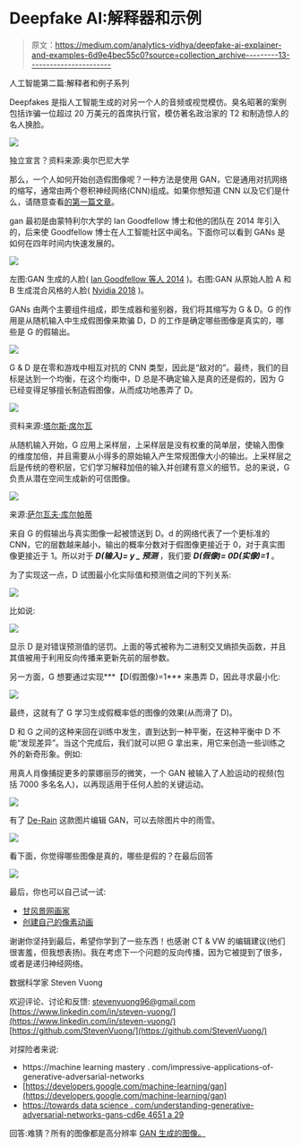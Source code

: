 # Deepfake AI:解释器和示例

> 原文：<https://medium.com/analytics-vidhya/deepfake-ai-explainer-and-examples-6d9e4bec55c0?source=collection_archive---------13----------------------->

人工智能第二篇:解释者和例子系列

Deepfakes 是指人工智能生成的对另一个人的音频或视觉模仿。臭名昭著的案例包括诈骗一位超过 20 万美元的首席执行官，模仿著名政治家的 T2 和制造惊人的名人换脸。

![](img/10d9ccf5d57e309b13c78c2584f61f04.png)

独立宣言？资料来源:奥尔巴尼大学

那么，一个人如何开始创造假图像呢？一种方法是使用 GAN，它是通用对抗网络的缩写，通常由两个卷积神经网络(CNN)组成。如果你想知道 CNN 以及它们是什么，请随意查看[的第一篇文章](/analytics-vidhya/computer-vision-ai-explainer-and-examples-1666b089263a)。

gan 最初是由蒙特利尔大学的 Ian Goodfellow 博士和他的团队在 2014 年引入的，后来使 Goodfellow 博士在人工智能社区中闻名。下面你可以看到 GANs 是如何在四年时间内快速发展的。

![](img/23fc0570c018d343c7ccc5623936c5a8.png)

左图:GAN 生成的人脸( [Ian Goodfellow 等人 2014](https://arxiv.org/pdf/1406.2661.pdf) )。右图:GAN 从原始人脸 A 和 B 生成混合风格的人脸( [Nvidia 2018](https://arxiv.org/abs/1812.04948) )。

GANs 由两个主要组件组成，即生成器和鉴别器，我们将其缩写为 G & D。G 的作用是从随机输入中生成假图像来欺骗 D，D 的工作是确定哪些图像是真实的，哪些是 G 的假输出。

![](img/22f6ee69ec466a228d3d5e301834baf6.png)

G & D 是在零和游戏中相互对抗的 CNN 类型，因此是“敌对的”。最终，我们的目标是达到一个均衡，在这个均衡中，D 总是不确定输入是真的还是假的，因为 G 已经变得足够擅长制造假图像，从而成功地愚弄了 D。

![](img/150cb86a4fe3fa218b8d745307d6c90f.png)

资料来源:[塔尔斯·席尔瓦](https://www.freecodecamp.org/news/an-intuitive-introduction-to-generative-adversarial-networks-gans-7a2264a81394/)

从随机输入开始，G 应用上采样层，上采样层是没有权重的简单层，使输入图像的维度加倍，并且需要从小得多的原始输入产生常规图像大小的输出。上采样层之后是传统的卷积层，它们学习解释加倍的输入并创建有意义的细节。总的来说，G 负责从潜在空间生成新的可信图像。

![](img/3a1c7478abb10dd095b3195188e81da2.png)

来源:[萨尔瓦夫·库尔帕蒂](/@sarvasvkulpati?source=post_page-----2620ee465c30----------------------)

来自 G 的假输出与真实图像一起被馈送到 D。d 的网络代表了一个更标准的 CNN，它的层数越来越小，输出的概率分数对于假图像更接近于 0，对于真实图像更接近于 1。所以对于 ***D(输入)= y _ 预测*** ，我们要 ***D(假像)= 0******D(实像)=1*** 。

为了实现这一点，D 试图最小化实际值和预测值之间的下列关系:

![](img/fda553080f0662ed11f6c2fc13bc4fd7.png)

比如说:

![](img/ad76448477b3d0966a818e2323ba2ec3.png)

显示 D 是对错误预测值的惩罚。上面的等式被称为二进制交叉熵损失函数，并且其值被用于利用反向传播来更新先前的层参数。

另一方面，G 想要通过实现***【D(假图像)=1*** 来愚弄 D，因此寻求最小化:

![](img/680ed030dd03ec3f3741410de6a04494.png)

最终，这就有了 G 学习生成假概率低的图像的效果(从而滑了 D)。

D 和 G 之间的这种来回在训练中发生，直到达到一种平衡，在这种平衡中 D 不能“发现差异”。当这个完成后，我们就可以把 G 拿出来，用它来创造一些训练之外的新奇形象。例如:

用真人肖像捕捉更多的蒙娜丽莎的微笑，一个 GAN 被输入了人脸运动的视频(包括 7000 多名名人)，以再现适用于任何人脸的关键运动。

![](img/b01cbdd2cf53fa8ad965f173fce2e9c0.png)

有了 [De-Rain](https://arxiv.org/abs/1701.05957) 这款图片编辑 GAN，可以去除图片中的雨雪。

![](img/1f513b4a7d1650a2b354e483b26c87a4.png)

看下面，你觉得哪些图像是真的，哪些是假的？在最后回答

![](img/bb5e09072d42e6584eb40dcca6149c63.png)

最后，你也可以自己试一试:

*   [甘风景网画家](http://gandissect.res.ibm.com/ganpaint.html?project=churchoutdoor&layer=layer4)
*   [创建自己的像素动画](https://pixel-me.tokyo/en/)

谢谢你坚持到最后，希望你学到了一些东西！也感谢 CT & VW 的编辑建议(他们很害羞，但我想表扬)。我在考虑下一个问题的反向传播，因为它被提到了很多，或者是递归神经网络。

数据科学家 Steven Vuong

欢迎评论、讨论和反馈:
[stevenvuong96@gmail.com](mailto:stevenvuong96@gmail.com)
[https://www.linkedin.com/in/steven-vuong/](https://www.linkedin.com/in/steven-vuong/)
[https://github.com/StevenVuong/](https://github.com/StevenVuong/)

对探险者来说:

*   https://machine learning mastery . com/impressive-applications-of-generative-adversarial-networks
*   [https://developers.google.com/machine-learning/gan](https://developers.google.com/machine-learning/gan)
*   [https://towards data science . com/understanding-generative-adversarial-networks-gans-cd6e 4651 a 29](https://towardsdatascience.com/understanding-generative-adversarial-networks-gans-cd6e4651a29)

回答:难猜？所有的图像都是高分辨率 [GAN 生成的图像。](https://arxiv.org/abs/1809.11096)